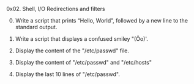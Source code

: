 0x02. Shell, I/O Redirections and filters

0. Write a script that prints “Hello, World”, followed by a new line to the standard output.

1. Write a script that displays a confused smiley "(Ôo)'.

2. Display the content of the "/etc/passwd" file.

3. Display the content of "/etc/passwd" and "/etc/hosts"

4. Display the last 10 lines of "/etc/passwd".
